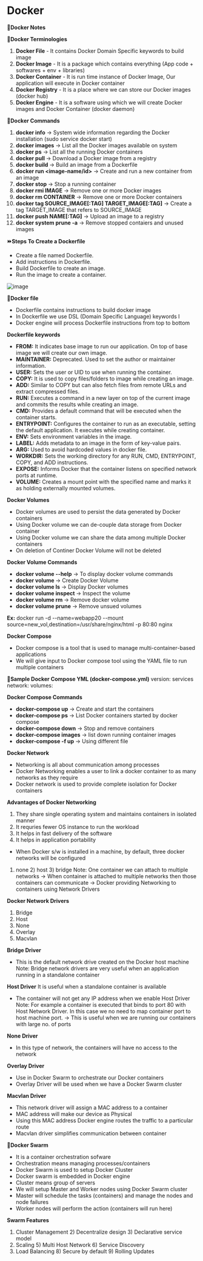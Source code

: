 # Docker
**:memo:Docker Notes**

**:page_facing_up:Docker Terminologies**

1) **Docker File** - It contains Docker Domain Specific keywords to build image
2) **Docker Image** - It is a package which contains everything (App code + softwares + env + libraries)
3) **Docker Container** - It is run time instance of Docker Image, Our application will execute in Docker container
4) **Docker Registry** - It is a place where we can store our Docker images (docker hub)
5) **Docker Engine** - It is a software using which we will create Docker images and Docker Container (docker daemon)


**:rocket:Docker Commands**

1) **docker info** -> System wide information regarding the Docker installation (sudo service docker start)
2) **docker images** -> List all the Docker images available on system
3) **docker ps** -> List all the running Docker containers
4) **docker pull <image-name>** -> Download a Docker image from a registry
5) **docker build <PATH>** -> Build an image from a Dockerfile
6) **docker run <image-name/id>** -> Create and run a new container from an image
7) **docker stop <contaier-name>** -> Stop a running container
8) **docker rmi IMAGE** -> Remove one or more Docker images
9) **docker rm CONTAINER** -> Remove one or more Docker containers
10) **docker tag SOURCE_IMAGE[:TAG] TARGET_IMAGE[:TAG]** -> Create a tag TARGET_IMAGE that refers to SOURCE_IMAGE
11) **docker push NAME[:TAG]** -> Upload an image to a registry
12) **docker system prune -a** -> Remove stopped contaiers and unused images  

**:fast_forward:Steps To Create a Dockerfile**
- Create a file named Dockerfile.
- Add instructions in Dockerfile.
- Build Dockerfile to create an image.
- Run the image to create a container.

![image](https://github.com/JayPansuriya/docker/assets/68367978/c12f8f80-8fad-4dc7-adbe-d6dc0b3461da)

**:page_facing_up:Docker file**

- Dockerfile contains instructions to build docker image
- In Dockerfile we use DSL (Domain Specific Language) keywords I
- Docker engine will process Dockerfile instructions from top to bottom

**Dockerfile keywords**
- **FROM:** It indicates base image to run our application. On top of base image we will create our own image.
- **MAINTAINER:** Deprecated. Used to set the author or maintainer information.
- **USER:** Sets the user or UID to use when running the container.
- **COPY:** It is used to copy files/folders to image while creating an image.
- **ADD:** Similar to COPY but can also fetch files from remote URLs and extract compressed files.
- **RUN:** Executes a command in a new layer on top of the current image and commits the results while creating an image.
- **CMD:** Provides a default command that will be executed when the container starts.
- **ENTRYPOINT:** Configures the container to run as an executable, setting the default application. It executes while creating container.
- **ENV:** Sets environment variables in the image.
- **LABEL:** Adds metadata to an image in the form of key-value pairs.
- **ARG:** Used to avoid hardcoded values in docker file.
- **WORKDIR:** Sets the working directory for any RUN, CMD, ENTRYPOINT, COPY, and ADD instructions.
- **EXPOSE:** Informs Docker that the container listens on specified network ports at runtime.
- **VOLUME:** Creates a mount point with the specified name and marks it as holding externally mounted volumes.

**Docker Volumes**
- Docker volumes are used to persist the data generated by Docker containers
- Using Docker volume we can de-couple data storage from Docker container
- Using Docker volume we can share the data among multiple Docker containers
- On deletion of Continer Docker Volume will not be deleted

**Docker Volume Commands**

- **docker volume --help** -> To display docker volume commands
- **docker volume <volume-name>** -> Create Docker Volume 
- **docker volume ls** -> Display Docker volumes 
- **docker volume inspect <volume-name>** ->  Inspect the volume 
- **docker volume rm <volumne-name>** -> Remove docker volume 
- **docker volume prune** -> Remove unsued volumes 

**Ex:** docker run -d --name=webapp20 --mount source=new_vol,destination=/usr/share/nginx/html -p 80:80 nginx

**Docker Compose**

- Docker compose is a tool that is used to manage multi-container-based applications
- We will give input to Docker compose tool using the YAML file to run multiple containers

**:page_facing_up:Sample Docker Compose YML (docker-compose.yml)**
version:
services
network:
volumes:

**Docker Compose Commands**
- **docker-compose up** -> Create and start the containers
- **docker-compose ps** -> List Docker containers started by docker compose
- **docker-compose down** -> Stop and remove containers
- **docker-compose images** -> list down running container images
- **docker-compose -f <filename> up** ->  Using different file


**Docker Network**
- Networking is all about communication among processes
- Docker Networking enables a user to link a docker container to as many networks as they require
- Docker network is used to provide complete isolation for Docker containers
  
**Advantages of Docker Networking**
1) They share single operating system and maintains containers in isolated manner
2) It requries fewer OS instance to run the workload
3) It helps in fast delivery of the software
4) It helps in application portability

- When Docker s/w is installed in a machine, by default, three docker networks will be configured
1) none 2) host 3) bridge
Note: One container we can attach to multiple networks
-> When container is attached to multiple networks then those containers can communicate
-> Docker providing Networking to containers using Network Drivers

**Docker Network Drivers**
1) Bridge
2) Host
3) None
4) Overlay
5) Macvlan

**Bridge Driver** 
- This is the default network drive created on the Docker host machine
Note: Bridge network drivers are very useful when an application running in a standalone container

**Host Driver**
 It is useful when a standalone container is available
- The container will not get any IP address when we enable Host Driver
Note: For example a container is executed that binds to port 80 with Host Network Driver. In this case we no need to map container port to host machine port.
-> This is useful when we are running our containers with large no. of ports
  
**None Driver**
- In this type of network, the containers will have no access to the network
  
**Overlay Driver**
- Use in Docker Swarm to orchestrate our Docker containers
- Overlay Driver will be used when we have a Docker Swarm cluster
  
**Macvlan Driver**
- This network driver will assign a MAC address to a container
- MAC address will make our device as Physical
- Using this MAC address Docker engine routes the traffic to a particular route
- Macvlan driver simplifies communication between container


**:rocket:Docker Swarm**

- It is a container orchestration sofware
- Orchestration means managing processes/containers
- Docker Swarm is used to setup Docker Cluster
- Docker swarm is embedded in Docker engine
- Cluster means group of servers
- We will setup Master and Worker nodes using Docker Swarm cluster
- Master will schedule the tasks (containers) and manage the nodes and node failures
- Worker nodes will perform the action (containers will run here)

**Swarm Features**
1) Cluster Management 2) Decentralize design 3) Declarative service model
4) Scaling 5) Multi Host Network 6) Service Discovery
7) Load Balancing 8) Secure by default 9) Rolling Updates
